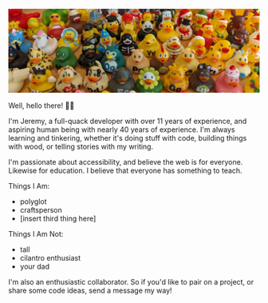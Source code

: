 ![Dozens of rubber duckies of all shapes and sizes](./quack.webp)

Well, hello there! 👋🏻

I'm Jeremy, a full-quack developer with over 11 years of experience, and
aspiring human being with nearly 40 years of experience. I'm always learning and
tinkering, whether it's doing stuff with code, building things with wood, or
telling stories with my writing.

I'm passionate about accessibility, and believe the web is for everyone.
Likewise for education. I believe that everyone has something to teach.

Things I Am:

- polyglot
- craftsperson
- [insert third thing here]

Things I Am Not:

- tall
- cilantro enthusiast
- your dad

I'm also an enthusiastic collaborator. So if you'd like to pair on a project, or
share some code ideas, send a message my way!
